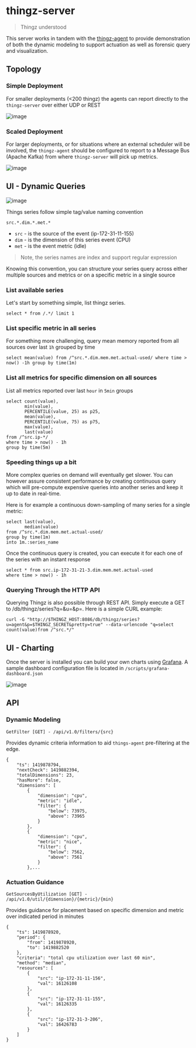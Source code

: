 # thingz-server

> Thingz understood

This server works in tandem with the [thingz-agent](https://github.com/mchmarny/thingz-agent) to provide demonstration of both the dynamic modeling to support actuation as well as forensic query and visualization.

## Topology

### Simple Deployment

For smaller deployments (<200 thingz) the agents can report directly to the `thingz-server` over either UDP or REST

![image](./images/thingz-simple.png)

### Scaled Deployment

For larger deployments, or for situations where an external scheduler will be involved, the `thingz-agent` should be configured to report to a Message Bus (Apache Kafka) from where `thingz-server` will pick up metrics.

![image](./images/thingz-scaled.png)

## UI - Dynamic Queries

![image](./images/thingz-query.png)

Things series follow simple tag/value naming convention

```
src.*.dim.*.met.*
```

* `src` - is the source of the event (ip-172-31-11-155)
* `dim` - is the dimension of this series event (CPU)
* `met` - is the event metric (idle)

> Note, the series names are index and support regular expression

Knowing this convention, you can structure your series query across either multiple sources and metrics or on a specific metric in a single source


### List available series

Let's start by something simple, list thingz series.

```
select * from /.*/ limit 1
```

### List specific metric in all series

For something more challenging, query mean memory reported from all sources over last `1h` grouped by time

```
select mean(value) from /^src.*.dim.mem.met.actual-used/ where time > now() -1h group by time(1m)
```

### List all metrics for specific dimension on all sources

List all metrics reported over last `hour` in `5min` groups

```
select count(value),
       min(value),
       PERCENTILE(value, 25) as p25,
       mean(value),
       PERCENTILE(value, 75) as p75,
       max(value),
       last(value)
from /^src.ip-*/
where time > now() - 1h
group by time(5m)
```

### Speeding things up a bit

More complex queries on demand will eventually get slower. You can however assure consistent performance by creating continuous query which will pre-compute expensive queries into another series and keep it up to date in real-time.

Here is for example a continuous down-sampling of many series for a single metric:

```
select last(value),
       median(value)
from /^src.*.dim.mem.met.actual-used/
group by time(1m)
into 1m.:series_name
```

Once the continuous query is created, you can execute it for each one of the series with an instant response

```
select * from src.ip-172-31-21-3.dim.mem.met.actual-used
where time > now() - 1h
```

### Querying Through the HTTP API

Querying Thingz is also possible through REST API. Simply execute a GET to /db/thingz/series?q=<query>&u=<user>&p=<pass>. Here is a simple CURL example:

```
curl -G "http://$THINGZ_HOST:8086/db/thingz/series?u=agent&p=$THINGZ_SECRET&pretty=true" --data-urlencode "q=select count(value)from /^src.*/"
```

## UI - Charting

Once the server is installed you can build your own charts using [Grafana](http://grafana.org/). A sample dashboard configuration file is located in `/scripts/grafana-dashboard.json`

![image](./images/thingz-chart.png)

## API

### Dynamic Modeling

```
GetFilter [GET] - /api/v1.0/filters/{src}
```

Provides dynamic criteria information to aid `things-agent` pre-filtering at the edge.

```
{
    "ts": 1419878794,
    "nextCheck": 1419882394,
    "totalDimensions": 23,
    "hasMore": false,
    "dimensions": [
        {
            "dimension": "cpu",
            "metric": "idle",
            "filter": {
                "below": 73975,
                "above": 73965
            }
        },
        {
            "dimension": "cpu",
            "metric": "nice",
            "filter": {
                "below": 7562,
                "above": 7561
            }
        },...
```

### Actuation Guidance

```
GetSourcesByUtilization [GET] - /api/v1.0/util/{dimension}/{metric}/{min}
```

Provides guidance for placement based on specific dimension and metric over indicated period in minutes

```
{
    "ts": 1419878920,
    "period": {
        "from": 1419878920,
        "to": 1419882520
    },
    "criteria": "total cpu utilization over last 60 min",
    "method": "median",
    "resources": [
        {
            "src": "ip-172-31-11-156",
            "val": 16126108
        },
        {
            "src": "ip-172-31-11-155",
            "val": 16126335
        },
        {
            "src": "ip-172-31-3-206",
            "val": 16426783
        }
    ]
}
```


